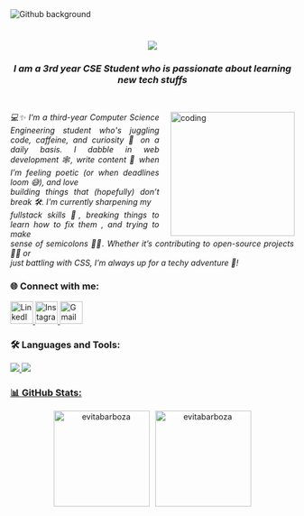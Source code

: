 <img src="https://user-images.githubusercontent.com/69046031/181695572-d47ed99f-25a8-474d-87ef-48e000750a5e.png" alt="Github background" />

<h1 align="center">
    <img src="https://readme-typing-svg.herokuapp.com/?font=Righteous&size=35&center=true&vCenter=true&width=500&height=70&duration=4000&lines=Hello+People!+👋;+I'm+Evita+Barboza;&color=000000"/>
</h1>


<h3 align="center">
    <em>I am a 3rd year CSE Student who is passionate about learning new tech stuffs</em>
</h3>


<br>

  <div>
       <img src="https://miro.medium.com/v2/resize:fit:496/format:webp/0*Kf8Cv4yPJLP8gJ0t.gif" alt="coding" align="right" height="220px" style="margin-left: 20px;" >
    <p style="text-align: justify; " > <em>
      💻✨ I'm a third-year Computer Science Engineering student who's juggling code, 
      caffeine,  and curiosity 🤔 on a daily basis. I dabble in web development 🕸, 
      write content 📝 when I’m feeling poetic (or when deadlines loom 😅), and love <br>
      building things that (hopefully) don’t break 🛠️. I'm currently sharpening my <br>
      fullstack skills 🧠, breaking things to learn how to fix them , and trying to make <br>
      sense of semicolons 😵‍💫. Whether it’s contributing to open-source projects 👨‍💻 or <br>
      just battling with CSS, I’m always up for a techy adventure 🚀! </em>
    </p>
 
</div>



<h3 align="left"> 🌐 Connect with me:</h3>
<p align="left">
  <a href="https://linkedin.com/in/evitabarboza" target="_blank" rel="noreferrer">
    <img src="https://skillicons.dev/icons?i=linkedin" alt="LinkedIn" height="40" />
  </a>
  <a href="https://instagram.com/evitabarboza" target="_blank" rel="noreferrer">
    <img src="https://skillicons.dev/icons?i=instagram" alt="Instagram" height="40" />
  </a>
  <a href="mailto:evitabarboza195@gmail.com" target="_blank" rel="noreferrer">
    <img src="https://skillicons.dev/icons?i=gmail" alt="Gmail" height="40" />
  </a>
</p>



<h3 align="left"> 🛠️ Languages and Tools:</h3>
<p align="left"> <a href="https://skillsicon.dev" target="_blank" rel="noreferrer"> 
  <img src="https://skillicons.dev/icons?i=react,bootstrap,html,css,vscode,github,figma,tailwind,git,photoshop" />
    <img src="https://skillicons.dev/icons?i=mysql,postman,python,javascript,express,vercel,mongodb,c,java,php" /></p>




    
<h3 align="left"> 📊 GitHub Stats: </h3>
<div align="center" style="display: flex; justify-content: center; flex-wrap: wrap; gap: 10px;">
    <img src="https://github-readme-stats.vercel.app/api?username=evitabarboza&show_icons=true&locale=en&theme=dark&text_color=ffffff&title_color=00aaff" alt="evitabarboza" height="170"/>
    <img src="https://github-readme-streak-stats.herokuapp.com/?user=evitabarboza&theme=dark&background=000000&stroke=ffffff&ring=00aaff&fire=00aaff&currStreakLabel=00aaff&sideNums=ffffff&sideLabels=00aaff&dates=ffffff" alt="evitabarboza" height="170"/>
<!--     <img src="https://github-readme-stats.vercel.app/api/top-langs?username=evitabarboza&show_icons=true&locale=en&layout=compact&theme=dark&text_color=ffffff&title_color=00aaff" alt="evitabarboza" height="170"/> -->
</div>
